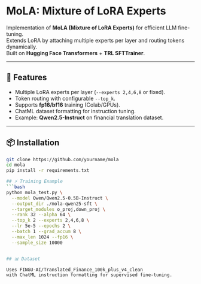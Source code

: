 # MoLA: Mixture of LoRA Experts

Implementation of **MoLA (Mixture of LoRA Experts)** for efficient LLM fine-tuning.  
Extends LoRA by attaching multiple experts per layer and routing tokens dynamically.  
Built on **Hugging Face Transformers** + **TRL SFTTrainer**.

---

## 🚀 Features
- Multiple LoRA experts per layer (`--experts 2,4,6,8` or fixed).
- Token routing with configurable `--top_k`.
- Supports **fp16/bf16** training (Colab/GPUs).
- ChatML dataset formatting for instruction tuning.
- Example: **Qwen2.5-Instruct** on financial translation dataset.

---

## 📦 Installation
```bash
git clone https://github.com/yourname/mola
cd mola
pip install -r requirements.txt

## ⚡ Training Example
```bash
python mola_test.py \
  --model Qwen/Qwen2.5-0.5B-Instruct \
  --output_dir ./mola-qwen25-sft \
  --target_modules o_proj,down_proj \
  --rank 32 --alpha 64 \
  --top_k 2 --experts 2,4,6,8 \
  --lr 5e-5 --epochs 2 \
  --batch 1 --grad_accum 8 \
  --max_len 1024 --fp16 \
  --sample_size 10000


## 📊 Dataset

Uses FINGU-AI/Translated_Finance_100k_plus_v4_clean
with ChatML instruction formatting for supervised fine-tuning.
